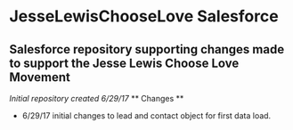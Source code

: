 JesseLewisChooseLove Salesforce
===============================

Salesforce repository supporting changes made to support the Jesse Lewis Choose Love Movement
---------------------------------------------------------------------------------------------

*Initial repository created 6/29/17*
** Changes **
- 6/29/17 initial changes to lead and contact object for first data load.
